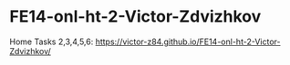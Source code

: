 # FE14-onl-ht-2-Victor-Zdvizhkov
Home Tasks 2,3,4,5,6:
https://victor-z84.github.io/FE14-onl-ht-2-Victor-Zdvizhkov/
